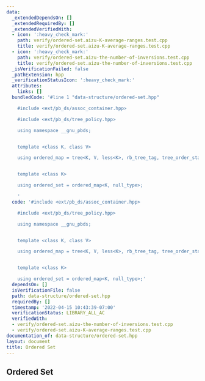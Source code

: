 ```yaml
---
data:
  _extendedDependsOn: []
  _extendedRequiredBy: []
  _extendedVerifiedWith:
  - icon: ':heavy_check_mark:'
    path: verify/ordered-set.aizu-K-average-ranges.test.cpp
    title: verify/ordered-set.aizu-K-average-ranges.test.cpp
  - icon: ':heavy_check_mark:'
    path: verify/ordered-set.aizu-the-number-of-inversions.test.cpp
    title: verify/ordered-set.aizu-the-number-of-inversions.test.cpp
  _isVerificationFailed: false
  _pathExtension: hpp
  _verificationStatusIcon: ':heavy_check_mark:'
  attributes:
    links: []
  bundledCode: '#line 1 "data-structure/ordered-set.hpp"

    #include <ext/pb_ds/assoc_container.hpp>

    #include <ext/pb_ds/tree_policy.hpp>

    using namespace __gnu_pbds;


    template <class K, class V>

    using ordered_map = tree<K, V, less<K>, rb_tree_tag, tree_order_statistics_node_update>;


    template <class K>

    using ordered_set = ordered_map<K, null_type>;

    '
  code: '#include <ext/pb_ds/assoc_container.hpp>

    #include <ext/pb_ds/tree_policy.hpp>

    using namespace __gnu_pbds;


    template <class K, class V>

    using ordered_map = tree<K, V, less<K>, rb_tree_tag, tree_order_statistics_node_update>;


    template <class K>

    using ordered_set = ordered_map<K, null_type>;'
  dependsOn: []
  isVerificationFile: false
  path: data-structure/ordered-set.hpp
  requiredBy: []
  timestamp: '2022-04-15 10:43:39-07:00'
  verificationStatus: LIBRARY_ALL_AC
  verifiedWith:
  - verify/ordered-set.aizu-the-number-of-inversions.test.cpp
  - verify/ordered-set.aizu-K-average-ranges.test.cpp
documentation_of: data-structure/ordered-set.hpp
layout: document
title: Ordered Set
---
```


## Ordered Set